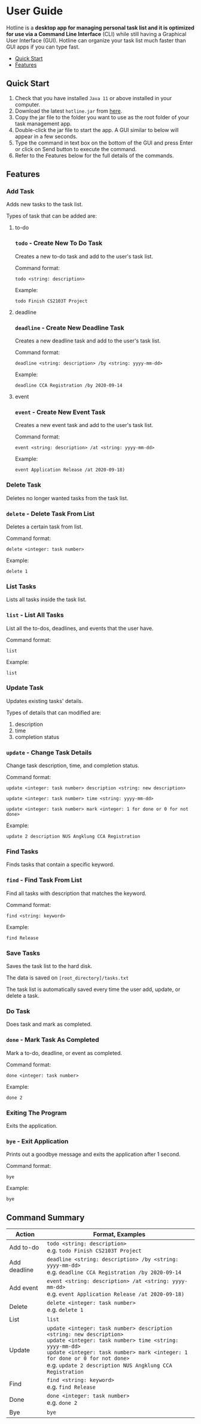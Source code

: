 # User Guide

Hotline is a **desktop app for managing personal task list
and it is optimized for use via a Command Line Interface** (CLI) 
while still having a Graphical User Interface (GUI). Hotline can
organize your task list much faster than GUI apps if you can type fast.

* [Quick Start](#quick-start)
* [Features](#features)

## Quick Start
1. Check that you have installed `Java 11` or above installed in your computer.
2. Download the latest `hotline.jar` from [here](https://github.com/AudreyFelicio/ip/releases).
3. Copy the jar file to the folder you want to use as the root folder of your task management app.
4. Double-click the jar file to start the app. A GUI similar to below will appear in a few seconds.
5. Type the command in text box on the bottom of the GUI and press Enter or click on Send button
to execute the command.
6. Refer to the Features below for the full details of the commands.

## Features 

### Add Task
Adds new tasks to the task list.

Types of task that can be added are:

1. to-do
 
    ### `todo` - Create New To Do Task
    
    Creates a new to-do task and add to the user's task list.
    
    Command format:
    
    `todo <string: description>`
    
    Example:
    
    `todo Finish CS2103T Project`

2. deadline

    ### `deadline` - Create New Deadline Task
    
    Creates a new deadline task and add to the user's task list.
    
    Command format:
    
    `deadline <string: description> /by <string: yyyy-mm-dd>`
    
    Example:
    
    `deadline CCA Registration /by 2020-09-14`

3. event

    ### `event` - Create New Event Task
    
    Creates a new event task and add to the user's task list.
    
    Command format:
    
    `event <string: description> /at <string: yyyy-mm-dd>`
    
    Example:
    
    `event Application Release /at 2020-09-18)`

### Delete Task
Deletes no longer wanted tasks from the task list.

### `delete` - Delete Task From List

Deletes a certain task from list.

Command format:

`delete <integer: task number>`

Example:

`delete 1`

### List Tasks
Lists all tasks inside the task list.

### `list`  - List All Tasks

List all the to-dos, deadlines, and events that the user have.

Command format:

`list`

Example: 

`list`


### Update Task
Updates existing tasks' details.

Types of details that can modified are:
1. description
2. time
3. completion status

### `update` - Change Task Details

Change task description, time, and completion status.

Command format:

`update <integer: task number> description <string: new description>`

`update <integer: task number> time <string: yyyy-mm-dd>`

`update <integer: task number> mark <integer: 1 for done or 0 for not done>`

Example:

`update 2 description NUS Angklung CCA Registration`

### Find Tasks
Finds tasks that contain a specific keyword.

### `find` - Find Task From List

Find all tasks with description that matches the keyword.

Command format:

`find <string: keyword>`

Example:

`find Release`

### Save Tasks
Saves the task list to the hard disk.

The data is saved on `[root_directory]/tasks.txt`

The task list is automatically saved every time the user add, update, or delete a task.

### Do Task
Does task and mark as completed.

### `done` - Mark Task As Completed

Mark a to-do, deadline, or event as completed.

Command format:

`done <integer: task number>`

Example:

`done 2`

### Exiting The Program
Exits the application.

### `bye` - Exit Application

Prints out a goodbye message and exits the application after 1 second.

Command format:

`bye`

Example:

`bye`

## Command Summary
Action | Format, Examples
------ | ----------------
Add to-do | `todo <string: description>` <br> e.g. `todo Finish CS2103T Project`
Add deadline | `deadline <string: description> /by <string: yyyy-mm-dd>` <br> e.g. `deadline CCA Registration /by 2020-09-14`
Add event | `event <string: description> /at <string: yyyy-mm-dd>` <br> e.g. `event Application Release /at 2020-09-18)`
Delete | `delete <integer: task number>` <br> e.g. `delete 1`
List | `list`
Update | `update <integer: task number> description <string: new description>` <br> `update <integer: task number> time <string: yyyy-mm-dd>` <br> `update <integer: task number> mark <integer: 1 for done or 0 for not done>` <br> e.g. `update 2 description NUS Angklung CCA Registration`
Find | `find <string: keyword>` <br> e.g. `find Release`
Done | `done <integer: task number>` <br> e.g. `done 2`
Bye | `bye`
